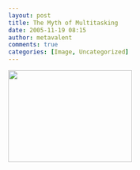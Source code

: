 ```yaml
---
layout: post
title: The Myth of Multitasking
date: 2005-11-19 08:15
author: metavalent
comments: true
categories: [Image, Uncategorized]
---
```

<img src="http://static.flickr.com/31/62139938_94b4e251cd.jpg" loading="lazy" width="250" height="187" />
